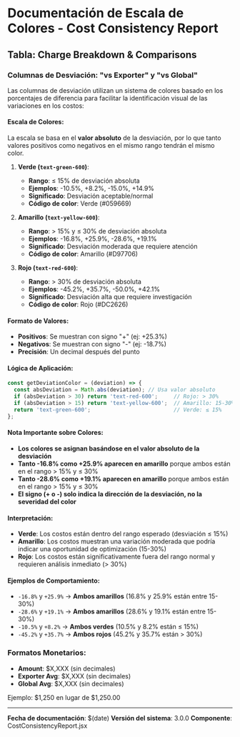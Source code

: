 # Documentación de Escala de Colores - Cost Consistency Report

## Tabla: Charge Breakdown & Comparisons

### Columnas de Desviación: "vs Exporter" y "vs Global"

Las columnas de desviación utilizan un sistema de colores basado en los porcentajes de diferencia para facilitar la identificación visual de las variaciones en los costos:

#### Escala de Colores:

La escala se basa en el **valor absoluto** de la desviación, por lo que tanto valores positivos como negativos en el mismo rango tendrán el mismo color.

1. **Verde (`text-green-600`)**:
   - **Rango**: ≤ 15% de desviación absoluta
   - **Ejemplos**: -10.5%, +8.2%, -15.0%, +14.9%
   - **Significado**: Desviación aceptable/normal
   - **Código de color**: Verde (#059669)

2. **Amarillo (`text-yellow-600`)**:
   - **Rango**: > 15% y ≤ 30% de desviación absoluta
   - **Ejemplos**: -16.8%, +25.9%, -28.6%, +19.1%
   - **Significado**: Desviación moderada que requiere atención
   - **Código de color**: Amarillo (#D97706)

3. **Rojo (`text-red-600`)**:
   - **Rango**: > 30% de desviación absoluta
   - **Ejemplos**: -45.2%, +35.7%, -50.0%, +42.1%
   - **Significado**: Desviación alta que requiere investigación
   - **Código de color**: Rojo (#DC2626)

#### Formato de Valores:

- **Positivos**: Se muestran con signo "+" (ej: +25.3%)
- **Negativos**: Se muestran con signo "-" (ej: -18.7%)
- **Precisión**: Un decimal después del punto

#### Lógica de Aplicación:

```javascript
const getDeviationColor = (deviation) => {
  const absDeviation = Math.abs(deviation); // Usa valor absoluto
  if (absDeviation > 30) return 'text-red-600';     // Rojo: > 30%
  if (absDeviation > 15) return 'text-yellow-600';  // Amarillo: 15-30%
  return 'text-green-600';                          // Verde: ≤ 15%
};
```

#### **Nota Importante sobre Colores:**
- **Los colores se asignan basándose en el valor absoluto de la desviación**
- **Tanto -16.8% como +25.9% aparecen en amarillo** porque ambos están en el rango > 15% y ≤ 30%
- **Tanto -28.6% como +19.1% aparecen en amarillo** porque ambos están en el rango > 15% y ≤ 30%
- **El signo (+ o -) solo indica la dirección de la desviación, no la severidad del color**

#### Interpretación:

- **Verde**: Los costos están dentro del rango esperado (desviación ≤ 15%)
- **Amarillo**: Los costos muestran una variación moderada que podría indicar una oportunidad de optimización (15-30%)
- **Rojo**: Los costos están significativamente fuera del rango normal y requieren análisis inmediato (> 30%)

#### **Ejemplos de Comportamiento:**
- `-16.8%` y `+25.9%` → **Ambos amarillos** (16.8% y 25.9% están entre 15-30%)
- `-28.6%` y `+19.1%` → **Ambos amarillos** (28.6% y 19.1% están entre 15-30%)
- `-10.5%` y `+8.2%` → **Ambos verdes** (10.5% y 8.2% están ≤ 15%)
- `-45.2%` y `+35.7%` → **Ambos rojos** (45.2% y 35.7% están > 30%)

### Formatos Monetarios:

- **Amount**: $X,XXX (sin decimales)
- **Exporter Avg**: $X,XXX (sin decimales)
- **Global Avg**: $X,XXX (sin decimales)

Ejemplo: $1,250 en lugar de $1,250.00

---

**Fecha de documentación**: $(date)
**Versión del sistema**: 3.0.0
**Componente**: CostConsistencyReport.jsx
